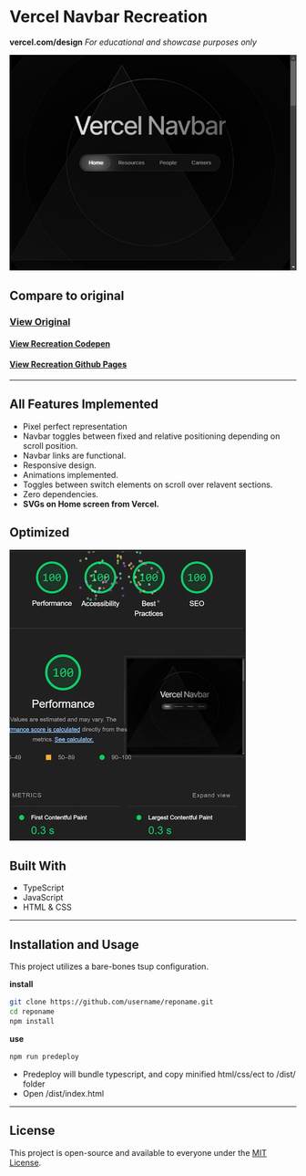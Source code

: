 # Vercel Navbar Recreation

**vercel.com/design**
*For educational and showcase purposes only*

![screen](screenshots/verc_scrn.jpg)

## Compare to original

### [View Original](https://vercel.com/)

#### [View Recreation Codepen](https://codepen.io/chaseottofy/pen/jOQevOV)
#### [View Recreation Github Pages](https://chaseottofy.github.io/vercel-nav/)

---

## All Features Implemented

- Pixel perfect representation
- Navbar toggles between fixed and relative positioning depending on scroll position.
- Navbar links are functional.
- Responsive design.
- Animations implemented.
- Toggles between switch elements on scroll over relavent sections.
- Zero dependencies.
- **SVGs on Home screen from Vercel.**

## Optimized

![lh](screenshots/verc_light.jpg)

## Built With

- TypeScript
- JavaScript
- HTML & CSS

---

## Installation and Usage

This project utilizes a bare-bones tsup configuration.

**install**
```bash
git clone https://github.com/username/reponame.git
cd reponame
npm install
```

**use**
```bash
npm run predeploy
```
- Predeploy will bundle typescript, and copy minified html/css/ect to /dist/ folder
- Open /dist/index.html

---


## License

This project is open-source and available to everyone under the [MIT License](LICENSE).
